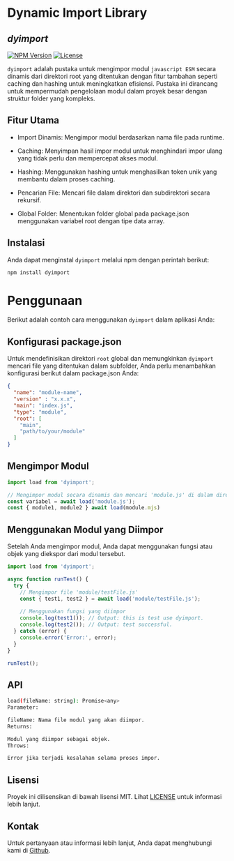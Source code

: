 # Dynamic Import Library
## _dyimport_
[![NPM Version](https://img.shields.io/npm/v/cache-class)](https://www.npmjs.com/package/cache-class)
[![License](https://img.shields.io/npm/l/cache-js)](https://github.com/fajardison/dyimport?tab=MIT-1-ov-file)

`dyimport` adalah pustaka untuk mengimpor modul `javascript ESM` secara dinamis dari direktori root yang ditentukan dengan fitur tambahan seperti caching dan hashing untuk meningkatkan efisiensi. Pustaka ini dirancang untuk mempermudah pengelolaan modul dalam proyek besar dengan struktur folder yang kompleks.

## Fitur Utama
- Import Dinamis: Mengimpor modul berdasarkan nama file pada runtime.

- Caching: Menyimpan hasil impor modul untuk menghindari impor ulang yang tidak perlu dan mempercepat akses modul.

- Hashing: Menggunakan hashing untuk menghasilkan token unik yang membantu dalam proses caching.

- Pencarian File: Mencari file dalam direktori dan subdirektori secara rekursif.

- Global Folder: Menentukan folder global pada package.json menggunakan variabel root dengan tipe data array.

## Instalasi
Anda dapat menginstal `dyimport` melalui npm dengan perintah berikut:

```sh
npm install dyimport
```

# Penggunaan
Berikut adalah contoh cara menggunakan `dyimport` dalam aplikasi Anda:

## Konfigurasi package.json
Untuk mendefinisikan direktori `root` global dan memungkinkan `dyimport` mencari file yang ditentukan dalam subfolder, Anda perlu menambahkan konfigurasi berikut dalam package.json Anda:
```json
{
  "name": "module-name",
  "version" : "x.x.x",
  "main": "index.js",
  "type": "module",
  "root": [
    "main",
    "path/to/your/module"
  ]
}
```
## Mengimpor Modul
```js
import load from 'dyimport';

// Mengimpor modul secara dinamis dan mencari 'module.js' di dalam direktori root yang telah ditentukan pada package.json
const variabel = await load('module.js');
const { module1, module2 } await load(module.mjs)
```

## Menggunakan Modul yang Diimpor
Setelah Anda mengimpor modul, Anda dapat menggunakan fungsi atau objek yang diekspor dari modul tersebut.
```js
import load from 'dyimport';

async function runTest() {
  try {
    // Mengimpor file 'module/testFile.js'
    const { test1, test2 } = await load('module/testFile.js');
    
    // Menggunakan fungsi yang diimpor
    console.log(test1()); // Output: this is test use dyimport.
    console.log(test2()); // Output: test successful.
  } catch (error) {
    console.error('Error:', error);
  }
}

runTest();
```

## API
```bash
load(fileName: string): Promise<any>
Parameter:

fileName: Nama file modul yang akan diimpor.
Returns:

Modul yang diimpor sebagai objek.
Throws:

Error jika terjadi kesalahan selama proses impor.
```

## Lisensi
Proyek ini dilisensikan di bawah lisensi MIT. Lihat [LICENSE](https://github.com/fajardison/dyimport?tab=MIT-1-ov-file) untuk informasi lebih lanjut.

## Kontak
Untuk pertanyaan atau informasi lebih lanjut, Anda dapat menghubungi kami di [Github](https://github.com/fajardison/dyimport).
